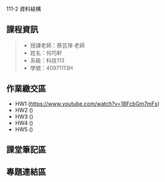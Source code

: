 111-2 資料結構
## 課程資訊
>+ 授課老師：蔡芸琤 老師
>+ 姓名：何巧軒
>+ 系級：科技113
>+ 學號：40971113H

## 作業繳交區
+ HW1 (https://www.youtube.com/watch?v=1BFcbGm7mFs)
+ HW2 ()
+ HW3 ()
+ HW4 ()
+ HW5 ()

## 課堂筆記區

## 專題連結區
